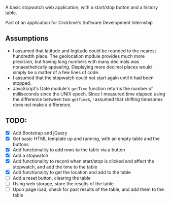 A basic stopwatch web application, with a start/stop button and a history table.

Part of an application for Clicktime's Software Development Internship

## Assumptions
- I assumed that latitude and logitude could be rounded to the nearest hundredth place. The geolocation module provides
much more precision, but having long numbers with many decimals was nonaesthetically appealing. Displaying more decimal
places would simply be a matter of a few lines of code.
- I assumed that the stopwatch could not start again until it had been stopped.
- JavaScript's Date module's `getTime` function returns the number of milliseconds since the UNIX epoch. Since I measured
time elapsed using the difference between two `getTime`s, I assumed that shifting timezones does not make a difference.


## TODO:
- [x] Add Bootstrap and jQuery
- [x] Get basic HTML template up and running, with an empty table and the buttons
- [x] Add functionality to add rows to the table via a button
- [x] Add a stopwatch
- [x] Add functionality to record when start/stop is clicked and affect the stopwatch, and add the time to the table
- [x] Add functionality to get the location and add to the table
- [ ] Add a reset button, clearing the table
- [ ] Using web storage, store the results of the table
- [ ] Upon page load, check for past results of the table, and add them to the table
